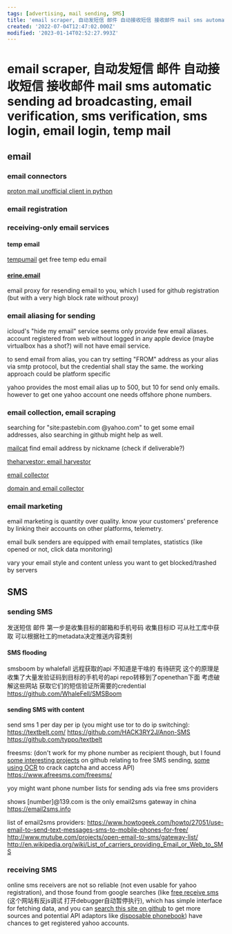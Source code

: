 ```yaml
---
tags: [advertising, mail sending, SMS]
title: 'email scraper, 自动发短信 邮件 自动接收短信 接收邮件 mail sms automatic sending ad broadcasting, email verification, sms verification, sms login, email login, temp mail'
created: '2022-07-04T12:47:02.000Z'
modified: '2023-01-14T02:52:27.993Z'
---
```


# email scraper, 自动发短信 邮件 自动接收短信 接收邮件 mail sms automatic sending ad broadcasting, email verification, sms verification, sms login, email login, temp mail

## email

### email connectors

[proton mail unofficial client in python](https://github.com/ShellCode33/ProtonMail)



### email registration

### receiving-only email services

#### temp email

[tempumail](https://tempumail.com/mailbox) get free temp edu email

#### [erine.email](https://erine.email)

email proxy for resending email to you, which I used for github registration (but with a very high block rate without proxy)

### email aliasing for sending

icloud's "hide my email" service seems only provide few email aliases. account registered from web without logged in any apple device (maybe virtualbox has a shot?) will not have email service.

to send email from alias, you can try setting "FROM" address as your alias via smtp protocol, but the credential shall stay the same. the working approach could be platform specific

yahoo provides the most email alias up to 500, but 10 for send only emails. however to get one yahoo account one needs offshore phone numbers. 

### email collection, email scraping

searching for "site:pastebin.com @yahoo.com" to get some email addresses, also searching in github might help as well.

[mailcat](https://github.com/sharsil/mailcat) find email address by nickname (check if deliverable?)

[theharvestor: email harvestor](https://awesomeopensource.com/project/laramies/theHarvester)

[email collector](https://awesomeopensource.com/project/Taonn/EmailAll)

[domain and email collector](https://awesomeopensource.com/project/bit4woo/teemo)

### email marketing

email marketing is quantity over quality. know your customers' preference by linking their accounts on other platforms, telemetry.

email bulk senders are equipped with email templates, statistics (like opened or not, click data monitoring)

vary your email style and content unless you want to get blocked/trashed by servers

## SMS

### sending SMS

发送短信 邮件 第一步是收集目标的邮箱和手机号码 收集目标ID 可从社工库中获取 可以根据社工的metadata决定推送内容类别

#### SMS flooding

smsboom by whalefall 远程获取的api 不知道是干啥的 有待研究
这个的原理是收集了大量发验证码到目标的手机号的api
repo转移到了openethan下面
考虑破解这些网站 获取它们的短信验证所需要的credential
https://github.com/WhaleFell/SMSBoom

#### sending SMS with content

send sms 1 per day per ip (you might use tor to do ip switching):
https://textbelt.com/
https://github.com/HACK3RY2J/Anon-SMS
https://github.com/typpo/textbelt

freesms: (don't work for my phone number as recipient though, but I found [some interesting projects](https://github.com/search?q=afreesms.com&type=code) on github relating to free SMS sending, [some using OCR](https://github.com/seadog007/FreeSMS-OCR) to crack captcha and access API)
https://www.afreesms.com/freesms/

yoy might want phone number lists for sending ads via free sms providers

shows [number]@139.com is the only email2sms gateway in china
https://email2sms.info

list of email2sms providers:
https://www.howtogeek.com/howto/27051/use-email-to-send-text-messages-sms-to-mobile-phones-for-free/
http://www.mutube.com/projects/open-email-to-sms/gateway-list/
http://en.wikipedia.org/wiki/List_of_carriers_providing_Email_or_Web_to_SMS

### receiving SMS

online sms receivers are not so reliable (not even usable for yahoo registration), and those found from google searches (like [free receive sms](https://www.freereceivesms.com/) (这个网站有反js调试 打开debugger自动暂停执行), which has simple interface for fetching data, and you can [search this site on github](https://github.com/search?q=freereceivesms.com&type=code) to get more sources and potential API adaptors like [disposable phonebook](https://github.com/anroots/disposable-phonebook/blob/769bc2b23071ba4c854a00a5012cf5c2b7a2036f/dphonebook/lib/providers/free_receive_sms_com.py)) have chances to get registered yahoo accounts.

